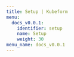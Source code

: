 ```yaml
---
title: Setup | Kubeform
menu:
  docs_v0.0.1:
    identifier: setup
    name: Setup
    weight: 30
menu_name: docs_v0.0.1
---
```

